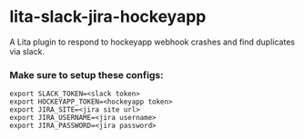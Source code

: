 # lita-slack-jira-hockeyapp
A Lita plugin to respond to hockeyapp webhook crashes and find duplicates via slack.

### Make sure to setup these configs:
```
export SLACK_TOKEN=<slack token>
export HOCKEYAPP_TOKEN=<hockeyapp token>
export JIRA_SITE=<jira site url>
export JIRA_USERNAME=<jira username>
export JIRA_PASSWORD=<jira password>
```
